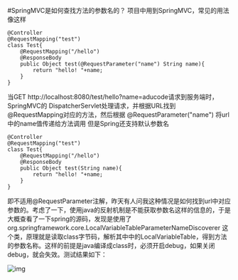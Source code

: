 <!--{layout:default title:SpringMVC是如何查找方法的参数名的？}-->
#SpringMVC是如何查找方法的参数名的？
项目中用到SpringMVC，常见的用法像这样
```
@Controller  
@RequestMapping("test")  
class Test{  
    @RequestMapping("/hello")  
    @ResponseBody  
    public Object test(@RequestParameter("name") String name){  
        return "hello! "+name;  
    }  
}
```
当GET http://localhost:8080/test/hello?name=aducode请求到服务端时， SpringMVC的 DispatcherServlet处理请求，并根据URL找到@RequestMapping对应的方法，然后根据
@RequestParameter("name") 将url中的name值传递给方法调用
但是Spring还支持默认参数名
```
@Controller  
@RequestMapping("test")  
class Test{  
    @RequestMapping("/hello")  
    @ResponseBody  
    public Object test(String name){  
        return "hello! "+name;  
    }  
}  
```
即不适用@RequestParameter注解，昨天有人问我这种情况是如何找到url中对应参数的。考虑了一下，使用java的反射机制是不能获取参数名这样的信息的，于是大概查看了一下spring的源码，发现是使用了 org.springframework.core.LocalVariableTableParameterNameDiscoverer 这个类，原理就是读取class字节码，解析其中中的LocalVariableTable，得到方法的参数名称。这样的前提是java编译成class时，必须开启debug，如果关闭debug，就会失效。测试结果如下：

![img](http://aducode.github.io/images/2015-06-16/20140821162952784.jpg "去掉debug")